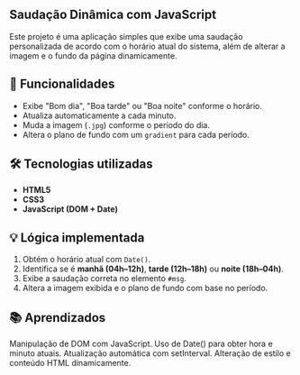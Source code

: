 ## Saudação Dinâmica com JavaScript

Este projeto é uma aplicação simples que exibe uma saudação personalizada de acordo com o horário atual do sistema, além de alterar a imagem e o fundo da página dinamicamente.

## 🚀 Funcionalidades

- Exibe "Bom dia", "Boa tarde" ou "Boa noite" conforme o horário.
- Atualiza automaticamente a cada minuto.
- Muda a imagem (`.jpg`) conforme o período do dia.
- Altera o plano de fundo com um `gradient` para cada período.

## 🛠️ Tecnologias utilizadas

- **HTML5**
- **CSS3**
- **JavaScript (DOM + Date)**

## 💡 Lógica implementada

1. Obtém o horário atual com `Date()`.
2. Identifica se é **manhã (04h–12h)**, **tarde (12h–18h)** ou **noite (18h–04h)**.
3. Exibe a saudação correta no elemento `#msg`.
4. Altera a imagem exibida e o plano de fundo com base no período.

## 📚 Aprendizados

Manipulação de DOM com JavaScript.
Uso de Date() para obter hora e minuto atuais.
Atualização automática com setInterval.
Alteração de estilo e conteúdo HTML dinamicamente.


